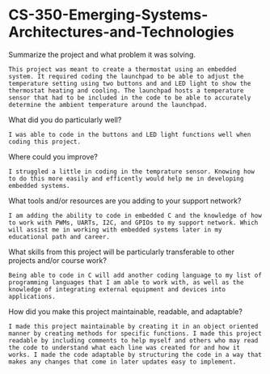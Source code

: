 # CS-350-Emerging-Systems-Architectures-and-Technologies


Summarize the project and what problem it was solving.
  
```This project was meant to create a thermostat using an embedded system. It required coding the launchpad to be able to adjust the temperature setting using two buttons and and LED light to show the thermostat heating and cooling. The launchpad hosts a temperature sensor that had to be included in the code to be able to accurately determine the ambient temperature around the launchpad.```

What did you do particularly well?

```I was able to code in the buttons and LED light functions well when coding this project.```

Where could you improve?

```I struggled a little in coding in the temprature sensor. Knowing how to do this more easily and efficently would help me in developing embedded systems.```

What tools and/or resources are you adding to your support network?

```I am adding the ability to code in embedded C and the knowledge of how to work with PWMs, UARTs, I2C, and GPIOs to my support network. Which will assist me in working with embedded systems later in my educational path and career.```

What skills from this project will be particularly transferable to other projects and/or course work?

```Being able to code in C will add another coding language to my list of programming languages that I am able to work with, as well as the knowledge of integrating external equipment and devices into applications.```
  
How did you make this project maintainable, readable, and adaptable?

```I made this project maintainable by creating it in an object oriented manner by creating methods for specific functions. I made this project readable by including comments to help myself and others who may read the code to understand what each line was created for and how it works. I made the code adaptable by structuring the code in a way that makes any changes that come in later updates easy to implement.```
